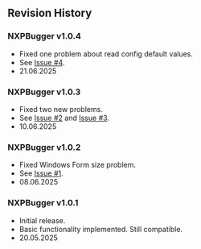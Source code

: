 ## Revision History

### NXPBugger v1.0.4
- Fixed one problem about read config default values.
- See [Issue #4](https://github.com/hakimmc/NXPBugger/issues/4).
- 21.06.2025

### NXPBugger v1.0.3
- Fixed two new problems.
- See [Issue #2](https://github.com/hakimmc/NXPBugger/issues/2) and [Issue #3](https://github.com/hakimmc/NXPBugger/issues/3).
- 10.06.2025

### NXPBugger v1.0.2
- Fixed Windows Form size problem.
- See [Issue #1](https://github.com/hakimmc/NXPBugger/issues/1).
- 08.06.2025

### NXPBugger v1.0.1
- Initial release.
- Basic functionality implemented. Still compatible.
- 20.05.2025


